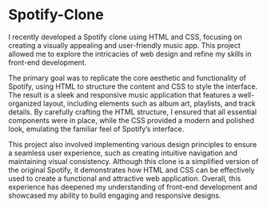 # Spotify-Clone
I recently developed a Spotify clone using HTML and CSS, focusing on creating a visually appealing and user-friendly music app. This project allowed me to explore the intricacies of web design and refine my skills in front-end development.

The primary goal was to replicate the core aesthetic and functionality of Spotify, using HTML to structure the content and CSS to style the interface. The result is a sleek and responsive music application that features a well-organized layout, including elements such as album art, playlists, and track details. By carefully crafting the HTML structure, I ensured that all essential components were in place, while the CSS provided a modern and polished look, emulating the familiar feel of Spotify’s interface.

This project also involved implementing various design principles to ensure a seamless user experience, such as creating intuitive navigation and maintaining visual consistency. Although this clone is a simplified version of the original Spotify, it demonstrates how HTML and CSS can be effectively used to create a functional and attractive web application. Overall, this experience has deepened my understanding of front-end development and showcased my ability to build engaging and responsive designs.


